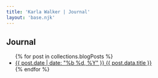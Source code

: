 ```yaml
---
title: 'Karla Walker | Journal'
layout: 'base.njk'
---
```


## Journal

<ul>
{% for post in collections.blogPosts %}
<li><a href="{{ post.url }}"><span>{{ post.date | date: "%b %d, %Y" }}</span> {{ post.data.title }}</a></li>
{% endfor %}
</ul>
